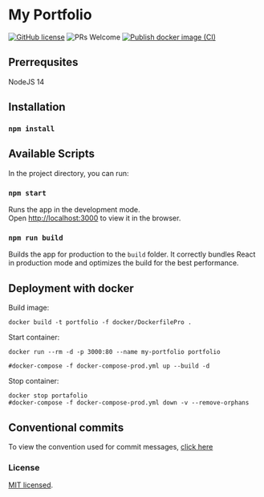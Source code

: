 # My Portfolio

[![GitHub license](https://img.shields.io/badge/license-MIT-blue.svg)](https://github.com/facebook/react/blob/master/LICENSE) ![PRs Welcome](https://img.shields.io/badge/PRs-welcome-brightgreen.svg) [![Publish docker image (CI)](https://github.com/alexjcm/portfolio/actions/workflows/publish-docker-image.yml/badge.svg?branch=main)](https://github.com/alexjcm/portfolio/actions/workflows/publish-docker-image.yml)

## Prerrequsites

NodeJS 14

## Installation

### `npm install`

## Available Scripts

In the project directory, you can run:

### `npm start`

Runs the app in the development mode.\
Open [http://localhost:3000](http://localhost:3000) to view it in the browser.

### `npm run build`

Builds the app for production to the `build` folder. It correctly bundles React in production mode and optimizes the build for the best performance.

## Deployment with docker

Build image:

```
docker build -t portfolio -f docker/DockerfilePro .
```

Start container:

```
docker run --rm -d -p 3000:80 --name my-portfolio portfolio

#docker-compose -f docker-compose-prod.yml up --build -d
```

Stop container:

```
docker stop portafolio
#docker-compose -f docker-compose-prod.yml down -v --remove-orphans
```

## Conventional commits

To view the convention used for commit messages, [click here](https://gist.github.com/alexjcm/6cc0a0a1ed96c85675a9d92706e1099d)

### License

[MIT licensed](./LICENSE).

